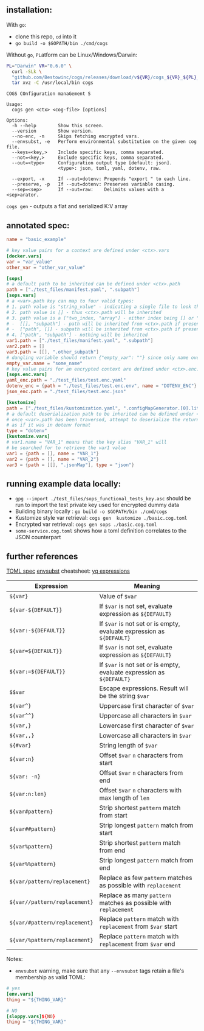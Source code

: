 ## installation: 

With `go`:
* clone this repo, `cd` into it
* `go build -o $GOPATH/bin ./cmd/cogs`

Without `go`, `PL`atform can be Linux/Windows/Darwin:
```sh
PL="Darwin" VR="0.6.0" \
  curl -SLk \ 
  "github.com/Bestowinc/cogs/releases/download/v${VR}/cogs_${VR}_${PL}_x86_64.tar.gz" | \
  tar xvz -C /usr/local/bin cogs
```


```
COGS COnfiguration manaGement S

Usage:
  cogs gen <ctx> <cog-file> [options]

Options:
  -h --help        Show this screen.
  --version        Show version.
  --no-enc, -n     Skips fetching encrypted vars.
  --envsubst, -e   Perform environmental substitution on the given cog file.
  --keys=<key,>    Include specific keys, comma separated.
  --not=<key,>     Exclude specific keys, comma separated.
  --out=<type>     Configuration output type [default: json].
                   <type>: json, toml, yaml, dotenv, raw.
  
  --export, -x     If --out=dotenv: Prepends "export " to each line.
  --preserve, -p   If --out=dotenv: Preserves variable casing.
  --sep=<sep>      If --out=raw:    Delimits values with a <sep>arator.
```


`cogs gen` - outputs a flat and serialized K:V array

## annotated spec:

```toml
name = "basic_example"

# key value pairs for a context are defined under <ctx>.vars
[docker.vars]
var = "var_value"
other_var = "other_var_value"

[sops]
# a default path to be inherited can be defined under <ctx>.path
path = ["./test_files/manifest.yaml", ".subpath"]
[sops.vars]
# a <var>.path key can map to four valid types:
# 1. path value is "string_value" - indicating a single file to look through
# 2. path value is [] - thus <ctx>.path will be inherited
# 3. path value is a ["two_index, "array"] - either index being [] or "string_value":
# -  [[], "subpath"] - path will be inherited from <ctx>.path if present
# -  ["path", []] - subpath will be inherited from <ctx>.path if present
# 4. ["path", "subpath"] - nothing will be inherited
var1.path = ["./test_files/manifest.yaml", ".subpath"]
var2.path = []
var3.path = [[], ".other_subpath"]
# dangling variable should return {"empty_var": ""} since only name override was defined
empty_var.name = "some_name"
# key value pairs for an encrypted context are defined under <ctx>.enc.vars
[sops.enc.vars]
yaml_enc.path = "./test_files/test.enc.yaml"
dotenv_enc = {path = "./test_files/test.enc.env", name = "DOTENV_ENC"}
json_enc.path = "./test_files/test.enc.json"

[kustomize]
path = ["./test_files/kustomization.yaml", ".configMapGenerator.[0].literals"]
# a default deserialization path to be inherited can be defined under <ctx>.path
# once <var>.path has been traversed, attempt to deserialize the returned object
# as if it was in dotenv format
type = "dotenv"
[kustomize.vars]
# var1.name = "VAR_1" means that the key alias "VAR_1" will
# be searched for to retrieve the var1 value
var1 = {path = [], name = "VAR_1"}
var2 = {path = [], name = "VAR_2"}
var3 = {path = [[], ".jsonMap"], type = "json"}
```

## running example data locally:
* `gpg --import ./test_files/sops_functional_tests_key.asc` should be run to import the test private key used for encrypted dummy data
* Building binary locally : `go build -o $GOPATH/bin ./cmd/cogs`
* Kustomize style var retrieval: `cogs gen  kustomize ./basic.cog.toml`
* Encrypted var retrieval: `cogs gen sops ./basic.cog.toml`
* `some-service.cog.toml` shows how a toml definition correlates to the JSON counterpart


## further references

[TOML spec](https://toml.io/en/v1.0.0-rc.3#keyvalue-pair)
[envsubst](https://www.gnu.org/software/bash/manual/html_node/Shell-Parameter-Expansion.html) cheatsheet:
[yq expressions](https://mikefarah.gitbook.io/yq/)


| __Expression__                | __Meaning__                                                     |
| -----------------             | --------------                                                  |
| `${var}`                      | Value of `$var`
| `${var-${DEFAULT}}`           | If `$var` is not set, evaluate expression as `${DEFAULT}`
| `${var:-${DEFAULT}}`          | If `$var` is not set or is empty, evaluate expression as `${DEFAULT}`
| `${var=${DEFAULT}}`           | If `$var` is not set, evaluate expression as `${DEFAULT}`
| `${var:=${DEFAULT}}`          | If `$var` is not set or is empty, evaluate expression as `${DEFAULT}`
| `$$var`                       | Escape expressions. Result will be the string `$var`
| `${var^}`                     | Uppercase first character of `$var`
| `${var^^}`                    | Uppercase all characters in `$var`
| `${var,}`                     | Lowercase first character of `$var`
| `${var,,}`                    | Lowercase all characters in `$var`
| `${#var}`                     | String length of `$var`
| `${var:n}`                    | Offset `$var` `n` characters from start
| `${var: -n}`                  | Offset `$var` `n` characters from end
| `${var:n:len}`                | Offset `$var` `n` characters with max length of `len`
| `${var#pattern}`              | Strip shortest `pattern` match from start
| `${var##pattern}`             | Strip longest `pattern` match from start
| `${var%pattern}`              | Strip shortest `pattern` match from end
| `${var%%pattern}`             | Strip longest `pattern` match from end
| `${var/pattern/replacement}`  | Replace as few `pattern` matches as possible with `replacement`
| `${var//pattern/replacement}` | Replace as many `pattern` matches as possible with `replacement`
| `${var/#pattern/replacement}` | Replace `pattern` match with `replacement` from `$var` start
| `${var/%pattern/replacement}` | Replace `pattern` match with `replacement` from `$var` end


Notes:
* `envsubst` warning, make sure that any `--envsubst` tags retain a file's membership as valid TOML:
```toml
# yes
[env.vars]
thing = "${THING_VAR}"

# NO
[sloppy.vars]${NO}
thing = "${THING_VAR}"
```
